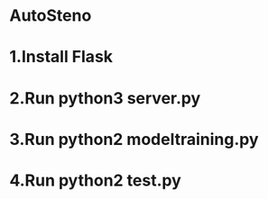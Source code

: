 # AutoSteno
# 1.Install Flask
# 2.Run python3 server.py
# 3.Run python2 modeltraining.py
# 4.Run python2 test.py
